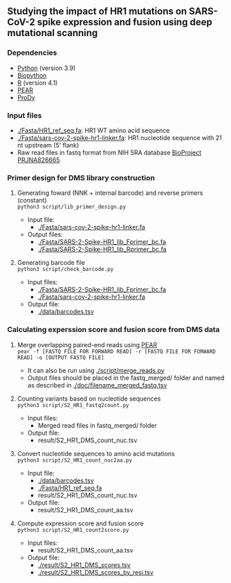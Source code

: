 ## Studying the impact of HR1 mutations on SARS-CoV-2 spike expression and fusion using deep mutational scanning

### Dependencies
* [Python](https://www.python.org/) (version 3.9)
* [Biopython](https://github.com/biopython/biopython)
* [R](https://www.r-project.org/) (version 4.1)
* [PEAR](https://github.com/tseemann/PEAR)
* [ProDy](http://prody.csb.pitt.edu/)

### Input files
* [./Fasta/HR1_ref_seq.fa](./Fasta/HR1_ref_seq.fa): HR1 WT amino acid sequence
* [./Fasta/sars-cov-2-spike-hr1-linker.fa](./Fasta/sars-cov-2-spike-hr1-linker.fa): HR1 nucleotide sequence with 21 nt upstream (5' flank)
* Raw read files in fastq format from NIH SRA database [BioProject PRJNA826665](https://www.ncbi.nlm.nih.gov/bioproject/PRJNA826665)

### Primer design for DMS library construction
1. Generating foward (NNK + internal barcode) and reverse primers (constant)   
``python3 script/lib_primer_design.py``
    - Input file:
      - [./Fasta/sars-cov-2-spike-hr1-linker.fa](./Fasta/sars-cov-2-spike-hr1-linker.fa)
    - Output files:
      - [./Fasta/SARS-2-Spike-HR1_lib_Fprimer_bc.fa](./Fasta/SARS-2-Spike-HR1_lib_Fprimer_bc.fa)
      - [./Fasta/SARS-2-Spike-HR1_lib_Rprimer_bc.fa](./Fasta/SARS-2-Spike-HR1_lib_Rprimer_bc.fa)

2. Generating barcode file   
``python3 script/check_barcode.py``
    - Input files:
      - [./Fasta/SARS-2-Spike-HR1_lib_Fprimer_bc.fa](./Fasta/SARS-2-Spike-HR1_lib_Fprimer_bc.fa)
      - [./Fasta/sars-cov-2-spike-hr1-linker.fa](./Fasta/sars-cov-2-spike-hr1-linker.fa)
    - Output file:
      - [./data/barcodes.tsv](./data/barcodes.tsv)

### Calculating experssion score and fusion score from DMS data
1. Merge overlapping paired-end reads using [PEAR](https://github.com/tseemann/PEAR)   
``pear -f [FASTQ FILE FOR FORWARD READ] -r [FASTQ FILE FOR FORWARD READ] -o [OUTPUT FASTQ FILE]``
    - It can also be run using [./script/merge_reads.py](./script/merge_reads.py)
    - Output files should be placed in the fastq_merged/ folder and named as described in [./doc/filename_merged_fastq.tsv](./doc/filename_merged_fastq.tsv)

2. Counting variants based on nucleotide sequences   
``python3 script/S2_HR1_fastq2count.py``   
    - Input files:
      - Merged read files in fastq_merged/ folder
    - Output file:
      - result/S2_HR1_DMS_count_nuc.tsv

3. Convert nucleotide sequences to amino acid mutations   
``python3 script/S2_HR1_count_nuc2aa.py``   
    - Input file:
      - [./data/barcodes.tsv](./data/barcodes.tsv)
      - [./Fasta/HR1_ref_seq.fa](./Fasta/HR1_ref_seq.fa)
      - result/S2_HR1_DMS_count_nuc.tsv
    - Output file:
      - result/S2_HR1_DMS_count_aa.tsv

4. Compute expression score and fusion score   
``python3 script/S2_HR1_count2score.py``   
    - Input files:
      - result/S2_HR1_DMS_count_aa.tsv
    - Output file:
      - [./result/S2_HR1_DMS_scores.tsv](./result/S2_HR1_DMS_scores.tsv)
      - [./result/S2_HR1_DMS_scores_by_resi.tsv](./result/S2_HR1_DMS_scores_by_resi.tsv)
